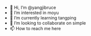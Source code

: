- 👋 Hi, I’m @yangjibruce
- 👀 I’m interested in moyu
- 🌱 I’m currently learning tangping
- 💞️ I’m looking to collaborate on simple
- 📫 How to reach me here

<!---
yangjibruce/yangjibruce is a ✨ special ✨ repository because its `README.md` (this file) appears on your GitHub profile.
You can click the Preview link to take a look at your changes.
--->
